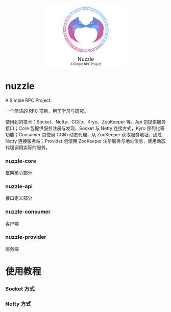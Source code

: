 <p align="center" >
    <a href="https://github.com/sakiila/nuzzle"><img src="https://raw.githubusercontent.com/sakiila/nuzzle/main/nuzzle.png" width="50%"></a>
</p>

# nuzzle

A Simple RPC Project.

一个简洁的 RPC 项目，用于学习与研究。

使用到的技术：Socket、Netty、CGlib、Kryo、ZooKeeper 等。Api 包提供服务接口；Core 包提供服务注册与发现，Socket 与 Netty 连接方式，Kyro 序列化等功能；Consumer 包使用 CGlib 动态代理，从 ZooKeeper 获取服务地址，通过 Netty 连接服务端；Provider 包使用 ZooKeeper 注册服务与地址信息，使用动态代理调用实际的服务。

### nuzzle-core

框架核心部分

### nuzzle-api

接口定义部分

### nuzzle-consumer

客户端

### nuzzle-provider
服务端

# 使用教程

### Socket 方式

### Netty 方式
